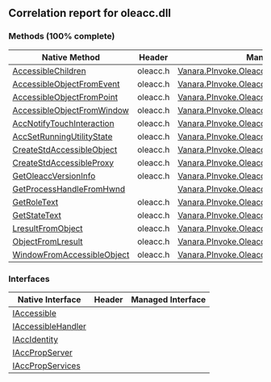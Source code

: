 ## Correlation report for oleacc.dll  
### Methods (100% complete)  
Native Method | Header | Managed Method  
--- | --- | ---  
[AccessibleChildren](http://msdn2.microsoft.com/en-us/library/dc9262d8-f57f-41f8-8945-d95f38d197e9) | oleacc.h | [Vanara.PInvoke.Oleacc.AccessibleChildren](https://github.com/dahall/Vanara/search?l=C%23&q=AccessibleChildren)  
[AccessibleObjectFromEvent](http://msdn2.microsoft.com/en-us/library/d453c163-3918-4a1c-9636-16816227a295) | oleacc.h | [Vanara.PInvoke.Oleacc.AccessibleObjectFromEvent](https://github.com/dahall/Vanara/search?l=C%23&q=AccessibleObjectFromEvent)  
[AccessibleObjectFromPoint](http://msdn2.microsoft.com/en-us/library/b781b74f-5c36-4a65-a9b1-ecf7f8e5b531) | oleacc.h | [Vanara.PInvoke.Oleacc.AccessibleObjectFromPoint](https://github.com/dahall/Vanara/search?l=C%23&q=AccessibleObjectFromPoint)  
[AccessibleObjectFromWindow](http://msdn2.microsoft.com/en-us/library/297ac50f-2a58-477b-ba57-5d1416c191b3) | oleacc.h | [Vanara.PInvoke.Oleacc.AccessibleObjectFromWindow](https://github.com/dahall/Vanara/search?l=C%23&q=AccessibleObjectFromWindow)  
[AccNotifyTouchInteraction](http://msdn2.microsoft.com/en-us/library/CB533913-95A7-45D5-B0D3-E931E4F73B2E) | oleacc.h | [Vanara.PInvoke.Oleacc.AccNotifyTouchInteraction](https://github.com/dahall/Vanara/search?l=C%23&q=AccNotifyTouchInteraction)  
[AccSetRunningUtilityState](http://msdn2.microsoft.com/en-us/library/0AEDDE0D-D8E2-4C9E-AB2B-2FF0ACC3695D) | oleacc.h | [Vanara.PInvoke.Oleacc.AccSetRunningUtilityState](https://github.com/dahall/Vanara/search?l=C%23&q=AccSetRunningUtilityState)  
[CreateStdAccessibleObject](http://msdn2.microsoft.com/en-us/library/50b6f391-98a4-4276-840f-028cc18e99ef) | oleacc.h | [Vanara.PInvoke.Oleacc.CreateStdAccessibleObject](https://github.com/dahall/Vanara/search?l=C%23&q=CreateStdAccessibleObject)  
[CreateStdAccessibleProxy](http://msdn2.microsoft.com/en-us/library/724b2a38-f7ca-4423-acd4-0871623d1201) | oleacc.h | [Vanara.PInvoke.Oleacc.CreateStdAccessibleProxy](https://github.com/dahall/Vanara/search?l=C%23&q=CreateStdAccessibleProxy)  
[GetOleaccVersionInfo](http://msdn2.microsoft.com/en-us/library/96dcdb85-4f35-4274-ba57-2f565c3ebb5f) | oleacc.h | [Vanara.PInvoke.Oleacc.GetOleaccVersionInfo](https://github.com/dahall/Vanara/search?l=C%23&q=GetOleaccVersionInfo)  
[GetProcessHandleFromHwnd](http://msdn2.microsoft.com/en-us/library/173579d2-c930-402c-81c7-761b063b5b51) |  | [Vanara.PInvoke.Oleacc.GetProcessHandleFromHwnd](https://github.com/dahall/Vanara/search?l=C%23&q=GetProcessHandleFromHwnd)  
[GetRoleText](http://msdn2.microsoft.com/en-us/library/58436001-92d7-4afa-af07-169c8bbda9ba) | oleacc.h | [Vanara.PInvoke.Oleacc.GetRoleText](https://github.com/dahall/Vanara/search?l=C%23&q=GetRoleText)  
[GetStateText](http://msdn2.microsoft.com/en-us/library/2a136883-870e-48c3-b182-1cdc64768894) | oleacc.h | [Vanara.PInvoke.Oleacc.GetStateText](https://github.com/dahall/Vanara/search?l=C%23&q=GetStateText)  
[LresultFromObject](http://msdn2.microsoft.com/en-us/library/c219a4cd-7a8f-4942-8975-b3d823b6497f) | oleacc.h | [Vanara.PInvoke.Oleacc.LresultFromObject](https://github.com/dahall/Vanara/search?l=C%23&q=LresultFromObject)  
[ObjectFromLresult](http://msdn2.microsoft.com/en-us/library/97e766fd-e142-40d1-aba7-408b45d33426) | oleacc.h | [Vanara.PInvoke.Oleacc.ObjectFromLresult](https://github.com/dahall/Vanara/search?l=C%23&q=ObjectFromLresult)  
[WindowFromAccessibleObject](http://msdn2.microsoft.com/en-us/library/b3a3d3dd-ef84-4323-ab6d-6331d8389f11) | oleacc.h | [Vanara.PInvoke.Oleacc.WindowFromAccessibleObject](https://github.com/dahall/Vanara/search?l=C%23&q=WindowFromAccessibleObject)  
### Interfaces  
Native Interface | Header | Managed Interface  
--- | --- | ---  
[IAccessible](https://www.google.com/search?num=5&q=IAccessible+site%3Amicrosoft.com) |  |   
[IAccessibleHandler](https://www.google.com/search?num=5&q=IAccessibleHandler+site%3Amicrosoft.com) |  |   
[IAccIdentity](https://www.google.com/search?num=5&q=IAccIdentity+site%3Amicrosoft.com) |  |   
[IAccPropServer](https://www.google.com/search?num=5&q=IAccPropServer+site%3Amicrosoft.com) |  |   
[IAccPropServices](https://www.google.com/search?num=5&q=IAccPropServices+site%3Amicrosoft.com) |  |   
